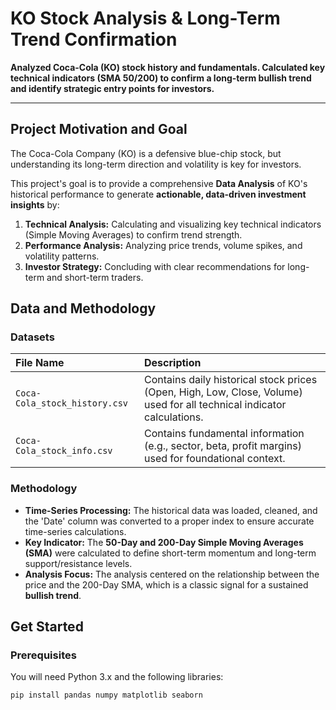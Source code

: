 # KO Stock Analysis & Long-Term Trend Confirmation

**Analyzed Coca-Cola (KO) stock history and fundamentals. Calculated key technical indicators (SMA 50/200) to confirm a long-term bullish trend and identify strategic entry points for investors.**

---

## Project Motivation and Goal

The Coca-Cola Company (KO) is a defensive blue-chip stock, but understanding its long-term direction and volatility is key for investors.

This project's goal is to provide a comprehensive **Data Analysis** of KO's historical performance to generate **actionable, data-driven investment insights** by:

1.  **Technical Analysis:** Calculating and visualizing key technical indicators (Simple Moving Averages) to confirm trend strength.
2.  **Performance Analysis:** Analyzing price trends, volume spikes, and volatility patterns.
3.  **Investor Strategy:** Concluding with clear recommendations for long-term and short-term traders.

## Data and Methodology

### Datasets

| File Name | Description |
| :--- | :--- |
| `Coca-Cola_stock_history.csv` | Contains daily historical stock prices (Open, High, Low, Close, Volume) used for all technical indicator calculations. |
| `Coca-Cola_stock_info.csv` | Contains fundamental information (e.g., sector, beta, profit margins) used for foundational context. |

### Methodology

* **Time-Series Processing:** The historical data was loaded, cleaned, and the 'Date' column was converted to a proper index to ensure accurate time-series calculations.
* **Key Indicator:** The **50-Day and 200-Day Simple Moving Averages (SMA)** were calculated to define short-term momentum and long-term support/resistance levels.
* **Analysis Focus:** The analysis centered on the relationship between the price and the 200-Day SMA, which is a classic signal for a sustained **bullish trend**.

## Get Started

### Prerequisites

You will need Python 3.x and the following libraries:

```bash
pip install pandas numpy matplotlib seaborn
